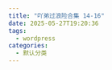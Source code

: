 ```yaml
---
title: "吖弟过浪险合集 14-16"
date: 2025-05-27T19:20:36
tags:
  - wordpress
categories:
  - 默认分类
---
```




